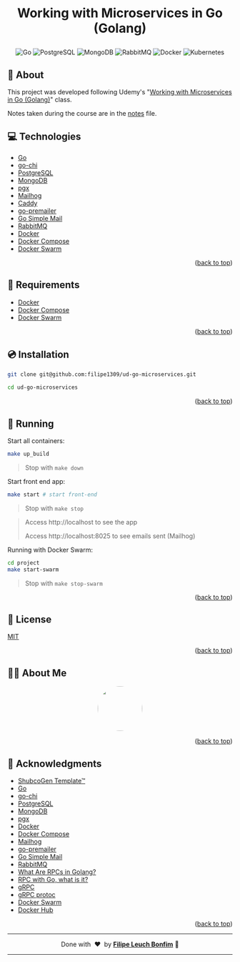 
<a name="readme-top"></a>

# <p align="center">Working with Microservices in Go (Golang)</p>

<p align="center">
    <img src="https://img.shields.io/badge/Code-Go-informational?style=flat-square&logo=go&color=00ADD8" alt="Go" />
    <img src="https://img.shields.io/badge/Tools-PostgreSQL-informational?style=flat-square&logo=postgresql&color=4169E1&logoColor=4169E1" alt="PostgreSQL" />
    <img src="https://img.shields.io/badge/Tools-MongoDB-informational?style=flat-square&logo=mongodb&color=47A248" alt="MongoDB" />
    <img src="https://img.shields.io/badge/Tools-RabbitMQ-informational?style=flat-square&logo=rabbitmq&color=FF6600" alt="RabbitMQ" />
    <img src="https://img.shields.io/badge/Tools-Docker-informational?style=flat-square&logo=docker&color=2496ED" alt="Docker" />
    <img src="https://img.shields.io/badge/Tools-Kubernetes-informational?style=flat-square&logo=kubernetes&color=326CE5" alt="Kubernetes" />
</p>

## 💬 About

This project was developed following Udemy's "[Working with Microservices in Go (Golang)](https://www.udemy.com/course/working-with-microservices-in-go/)" class.

Notes taken during the course are in the [notes](notes.md) file.

## :computer: Technologies

- [Go](https://golang.org/)
- [go-chi](https://github.com/go-chi/chi)
- [PostgreSQL](https://www.postgresql.org/)
- [MongoDB](https://www.mongodb.com/)
- [pgx](https://github.com/jackc/pgx)
- [Mailhog](https://github.com/mailhog/MailHog)
- [Caddy](https://caddyserver.com/)
- [go-premailer](https://github.com/vanng822/go-premailer)
- [Go Simple Mail](https://github.com/xhit/go-simple-mail)
- [RabbitMQ](https://www.rabbitmq.com/)
- [Docker](https://www.docker.com/)
- [Docker Compose](https://docs.docker.com/compose/)
- [Docker Swarm](https://docs.docker.com/engine/swarm/)

<p align="right">(<a href="#readme-top">back to top</a>)</p>

## :scroll: Requirements

- [Docker](https://www.docker.com/)
- [Docker Compose](https://docs.docker.com/compose/)
- [Docker Swarm](https://docs.docker.com/engine/swarm/)

<p align="right">(<a href="#readme-top">back to top</a>)</p>

## :cd: Installation

```sh
git clone git@github.com:filipe1309/ud-go-microservices.git
```

```sh
cd ud-go-microservices
```

<p align="right">(<a href="#readme-top">back to top</a>)</p>

## :runner: Running

Start all containers:
```sh
make up_build
```
> Stop with `make down`

Start front end app:
```sh
make start # start front-end
```
> Stop with `make stop`

> Access http://localhost to see the app
>
> Access http://localhost:8025 to see emails sent (Mailhog)

Running with Docker Swarm:

```sh
cd project
make start-swarm
```
> Stop with `make stop-swarm`

<p align="right">(<a href="#readme-top">back to top</a>)</p>

<!-- ## :white_check_mark: Tests

After up the container:

```sh
docker-compose exec -t {{ CONTAINER_SERVICE_NAME }} ./vendor/bin/phpunit
```

## Contributing

Pull requests are welcome. For major changes, please open an issue first to discuss what you would like to change.

Please make sure to update tests as appropriate. -->

## :memo: License

[MIT](https://choosealicense.com/licenses/mit/)

<p align="right">(<a href="#readme-top">back to top</a>)</p>

## 🧙‍♂️ About Me

<p align="center">
    <a style="font-weight: bold" href="https://github.com/filipe1309/">
    <img style="border-radius:50%" width="100px; "src="https://github.com/filipe1309.png"/>
    </a>
</p>

<p align="right">(<a href="#readme-top">back to top</a>)</p>

## :clap: Acknowledgments

- [ShubcoGen Template™](https://github.com/filipe1309/shubcogen-template)
- [Go](https://golang.org/)
- [go-chi](https://github.com/go-chi/chi)
- [PostgreSQL](https://www.postgresql.org/)
- [MongoDB](https://www.mongodb.com/)
- [pgx](https://github.com/jackc/pgx)
- [Docker](https://www.docker.com/)
- [Docker Compose](https://docs.docker.com/compose/)
- [Mailhog](https://github.com/mailhog/MailHog)
- [go-premailer](https://github.com/vanng822/go-premailer)
- [Go Simple Mail](https://github.com/xhit/go-simple-mail)
- [RabbitMQ](https://www.rabbitmq.com/)
- [What Are RPCs in Golang?](https://betterprogramming.pub/rpc-in-golang-19661033942)
- [RPC with Go, what is it?](https://dev.to/iamelesq/rpc-with-go-what-is-it-p41)
- [gRPC](https://grpc.io/)
- [gRPC protoc](https://grpc.io/docs/protoc-installation/)
- [Docker Swarm](https://docs.docker.com/engine/swarm/)
- [Docker Hub](https://hub.docker.com/)

<p align="right">(<a href="#readme-top">back to top</a>)</p>

---

<p align="center">
    Done with&nbsp;&nbsp;♥️&nbsp;&nbsp;by <a style="font-weight: bold" href="https://github.com/filipe1309/">Filipe Leuch Bonfim</a> 🖖
</p>

---

